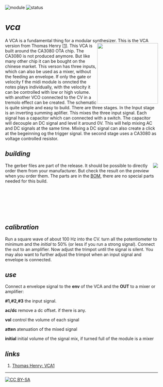 ![module](https://img.shields.io/badge/module-VCA-yellow)
![status](https://img.shields.io/badge/status-working-green)

# *vca*

A VCA is a fundamental thing for a modular synthesizer. This is the VCA <a href="https://photos.google.com/album/AF1QipP-ZZBcAC28GFUVH6SXDYF-ZqwTR36TGx12Ww_N"><img align="right" src="https://spielhuus.github.io/elektrophon/images/vca-1-logo-tmb.jpg" height="200px"></a> version from Thomas Henry \[[1][1]]\. This VCA is built around the CA3080 OTA chip. The CA3080 is not produced anymore. But like many other chip it can be bought on the chinese market. This verson has three inputs, which can also be used as a mixer, without the feeding an envelope.  If only the gate or velocity f the midi module is onncted the notes plays individually, with the velocity it can be controlled with low or high volume. with another VCO connected to the CV in a tremolo effect can be created.  The schematic is quite simple and easy to build. There are three stages. In the Input stage is an inverting summing aplifier. This mixes the three input signal. Each signal has a capacitor which can connected with a switch. The capacitor will decouple an DC signal and level it around 0V. This will help mixing AC and DC signals at the same time. Mixing a DC signal can also create a click at the begeinning og the trigger signal. the second stage uses a CA3080 as voltage controlled resistor.

## *building*
<a href="https://spielhuus.github.io/elektrophon/schemas/vca-1.pdf"><img align="right" src="https://spielhuus.github.io/elektrophon/images/vco-1-schemas-tmb.jpg"></a> The gerber files are part of the release. It should be possible to directly order them from your manufacturer. But check the result on the preview when you order them. The parts are in the [BOM](BOM.md), there are no special parts needed for this build. <br/><br/><br/><br/><br/><br/><br/>

## *calibration*

Run a square wave of about 100 Hz into the CV. turn all the potentiometer to minimum and the *initial* to 50% (or less if you run a strong signal). Connect the out to an amplifier. Now adjust the trimpot until the signal is silent. You may also want to further adjust the trimpot when an input signal and envelope is connected. 

## *use*

Connect a envelope signal to the **env** of the VCA and the **OUT** to a mixer or amplifier:

**#1,#2,#3** the input signal.

**ac/dc** remove a dc offset. if there is any.

**vol** control the volume of each signal

**atten** atenuation of the mixed signal

**initial** initial volume of the signal mix, if turned full of the module is a mixer

## *links*

1) [Thomas Henry: VCA1][1]

---
[![CC BY-SA](https://licensebuttons.net/l/by-sa/3.0/88x31.png)](https://creativecommons.org/licenses/by-sa/4.0/)

[1]: http://birthofasynth.com/Thomas_Henry/Pages/VCA-1.html
